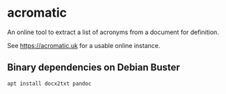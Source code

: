 # acromatic

An online tool to extract a list of acronyms from a document for definition.

See https://acromatic.uk for a usable online instance.

## Binary dependencies on Debian Buster

    apt install docx2txt pandoc
